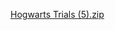 [Hogwarts Trials (5).zip](https://github.com/user-attachments/files/20148402/Hogwarts.Trials.5.zip)
